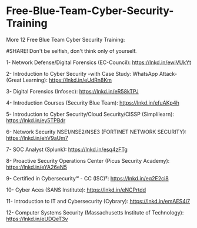 # Free-Blue-Team-Cyber-Security-Training

More 12 Free Blue Team Cyber Security Training:


#SHARE! Don't be selfish, don't think only of yourself.


1- Network Defense/Digital Forensics (EC-Council):
https://lnkd.in/ewiVUkYt

2- Introduction to Cyber Security -with Case Study: WhatsApp Attack- (Great Learning):
https://lnkd.in/eUdRn8Km

3- Digital Forensics (Infosec):
https://lnkd.in/eR58kTPJ

4- Introduction Courses (Security Blue Team):
https://lnkd.in/efuAKp4h

5- Introduction to Cyber Security/Cloud Security/CISSP (Simplilearn):
https://lnkd.in/ey5TPBdr

6- Network Security NSE1/NSE2/NSE3 (FORTINET NETWORK SECURITY):
https://lnkd.in/ehV9aUm7

7- SOC Analyst (Splunk):
https://lnkd.in/esq4zFTg

8- Proactive Security Operations Center (Picus Security Academy):
https://lnkd.in/eYA26eN5

9- Certified in Cybersecurity℠ - CC (ISC)²:
https://lnkd.in/eq2E2ci8

10- Cyber Aces (SANS Institute):
https://lnkd.in/eNCPrtdd

11- Introduction to IT and Cybersecurity (Cybrary):
https://lnkd.in/emAES4i7

12- Computer Systems Security (Massachusetts Institute of Technology):
https://lnkd.in/eUDQeT3v
